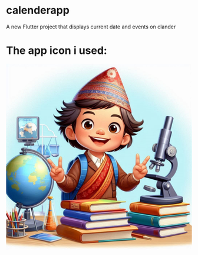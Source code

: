 
# calenderapp

A new Flutter project that displays current date and events on clander<br>
<h1>The app icon i used:</h2> <img src ="https://github.com/aadarshk7/Calender-App/blob/master/assets/images/merochatbotimg.jpg"/>
